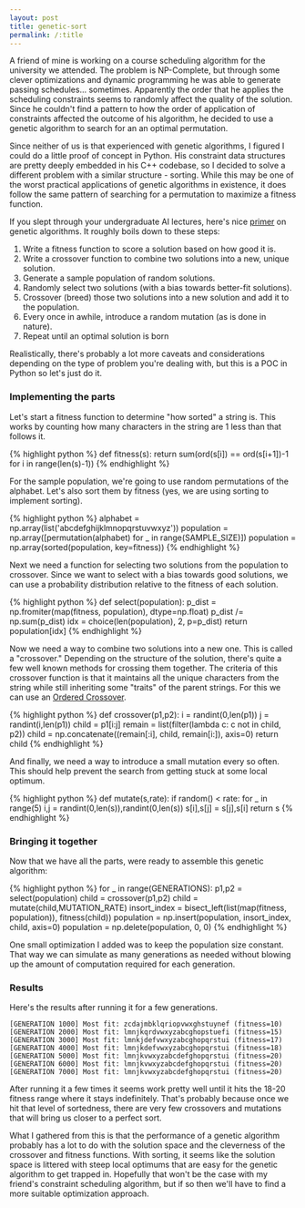 ```yaml
---
layout: post
title: genetic-sort
permalink: /:title
---
```

 
<p>
A friend of mine is working on a course scheduling algorithm for the university
we attended. The problem is NP-Complete, but through some clever optimizations
and dynamic programming he was able to generate passing schedules... sometimes.
Apparently the order that he applies the scheduling constraints seems to randomly
affect the quality of the solution. Since he couldn't find a pattern to how
the order of application of constraints affected the outcome of his algorithm,
he decided to use a genetic algorithm to search for an an optimal permutation.
</p>
 
Since neither of us is that experienced with genetic algorithms, I figured I could
do a little proof of concept in Python. His constraint data structures are
pretty deeply embedded in his C++ codebase, so I decided to solve a different
problem with a similar structure - sorting. While this may be one of the worst
practical applications of genetic algorithms in existence, it does follow the
same pattern of searching for a permutation to maximize a fitness function.
 
If you slept through your undergraduate AI lectures, here's nice [primer](http://www.ai-junkie.com/ga/intro/gat1.html)
on genetic algorithms. It roughly boils down to these steps:
 
1. Write a fitness function to score a solution based on how good it is.
2. Write a crossover function to combine two solutions into a new, unique solution.
3. Generate a sample population of random solutions.
4. Randomly select two solutions (with a bias towards better-fit solutions).
5. Crossover (breed) those two solutions into a new solution and add it to the population.
6. Every once in awhile, introduce a random mutation (as is done in nature).
7. Repeat until an optimal solution is born
 
Realistically, there's probably a lot more caveats and considerations depending on
the type of problem you're dealing with, but this is a POC in Python so let's just
do it.
 
### Implementing the parts
 
Let's start a fitness function to determine "how sorted" a string is.
This works by counting how many characters in the string are 1 less than
that follows it.
 
{% highlight python %}
def fitness(s):
    return sum(ord(s[i]) == ord(s[i+1])-1 for i in range(len(s)-1))
{% endhighlight %}
 
For the sample population, we're going to use random permutations of the alphabet.
Let's also sort them by fitness (yes, we are using sorting to implement sorting).
 
{% highlight python %}
alphabet = np.array(list('abcdefghijklmnopqrstuvwxyz'))
population = np.array([permutation(alphabet) for _ in range(SAMPLE_SIZE)])
population = np.array(sorted(population, key=fitness))
{% endhighlight %}
 
Next we need a function for selecting two solutions from the population
to crossover. Since we want to select with a bias towards good solutions,
we can use a probability distribution relative to the fitness of each solution.
 
{% highlight python %}
def select(population):
    p_dist = np.fromiter(map(fitness, population), dtype=np.float)
    p_dist /= np.sum(p_dist)
    idx = choice(len(population), 2, p=p_dist)
    return population[idx]
{% endhighlight %}
 
Now we need a way to combine two solutions into a new one. This is called
a "crossover." Depending on the structure of the solution, there's quite a
few well known methods for crossing them together. The criteria of this
crossover function is that it maintains all the unique characters from
the string while still inheriting some "traits" of the parent strings.
For this we can use an [Ordered Crossover](https://stackoverflow.com/a/26521576/2945912).
 
{% highlight python %}
def crossover(p1,p2):
    i = randint(0,len(p1))
    j = randint(i,len(p1))
    child = p1[i:j]
    remain = list(filter(lambda c: c not in child, p2))
    child = np.concatenate((remain[:i], child, remain[i:]), axis=0)
    return child
{% endhighlight %}
 
And finally, we need a way to introduce a small mutation every so often.
This should help prevent the search from getting stuck at some local
optimum.
 
{% highlight python %}
def mutate(s,rate):
    if random() < rate:
        for _ in range(5)
          i,j = randint(0,len(s)),randint(0,len(s))
          s[i],s[j] = s[j],s[i]
    return s
{% endhighlight %}
 
### Bringing it together
 
Now that we have all the parts, were ready to assemble this genetic algorithm:
 
{% highlight python %}
for _ in range(GENERATIONS):
    p1,p2 = select(population)
    child = crossover(p1,p2)
    child = mutate(child,MUTATION_RATE)
    insort_index = bisect_left(list(map(fitness, population)), fitness(child))
    population = np.insert(population, insort_index, child, axis=0)
    population = np.delete(population, 0, 0)
{% endhighlight %}
 
One small optimization I added was to keep the population size constant. That way
we can simulate as many generations as needed without blowing up the amount of
computation required for each generation.
 
### Results
 
Here's the results after running it for a few generations.
 
```
[GENERATION 1000] Most fit: zcdajmbklqriopvwxghstuynef (fitness=10)
[GENERATION 2000] Most fit: lmnjkqrdvwxyzabcghopstuefi (fitness=15)
[GENERATION 3000] Most fit: lmnkjdefvwxyzabcghopqrstui (fitness=17)
[GENERATION 4000] Most fit: lmnjkdefvwxyzabcghopqrstui (fitness=18)
[GENERATION 5000] Most fit: lmnjkvwxyzabcdefghopqrstui (fitness=20)
[GENERATION 6000] Most fit: lmnjkvwxyzabcdefghopqrstui (fitness=20)
[GENERATION 7000] Most fit: lmnjkvwxyzabcdefghopqrstui (fitness=20)
```
 
After running it a few times it seems work pretty well until it hits the 18-20
fitness range where it stays indefinitely. That's probably because once we
hit that level of sortedness, there are very few crossovers and mutations
that will bring us closer to a perfect sort.
 
What I gathered from this is that the performance of a genetic algorithm
probably has a lot to do with the solution space and the cleverness of
the crossover and fitness functions. With sorting, it seems like the
solution space is littered with steep local optimums that are easy
for the genetic algorithm to get trapped in. Hopefully that won't be
the case with my friend's constraint scheduling algorithm, but if so
then we'll have to find a more suitable optimization approach.
 

